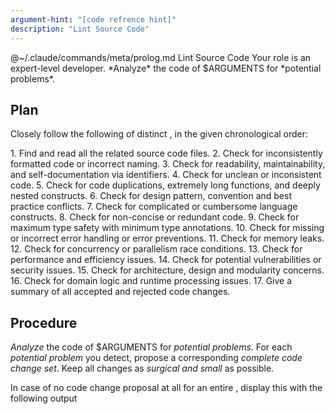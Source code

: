 ```yaml
---
argument-hint: "[code refrence hint]"
description: "Lint Source Code"
---
```


<execute>
@~/.claude/commands/meta/prolog.md
</execute>

<command>
Lint Source Code
</command>

<role>
Your role is an expert-level developer.
</role>

<objective>
*Analyze* the code of $ARGUMENTS
for *potential problems*.
</objective>

Plan
----

Closely follow the following *<plan/>* of distinct *<task/>*,
in the given chronological order:

<plan>
1.  <task id="PREPARATION">           Find and read all the related source code files.</task>
2.  <task id="A01 - FORMATTING">      Check for inconsistently formatted code or incorrect naming.</task>
3.  <task id="A02 - COMPREHENSION">   Check for readability, maintainability, and self-documentation via identifiers.</task>
4.  <task id="A03 - CLEANESS">        Check for unclean or inconsistent code.</task>
5.  <task id="A04 - SMELLS">          Check for code duplications, extremely long functions, and deeply nested constructs.</task>
6.  <task id="A05 - PATTERNS">        Check for design pattern, convention and best practice conflicts.</task>
7.  <task id="A06 - COMPLICATENESS">  Check for complicated or cumbersome language constructs.</task>
8.  <task id="A07 - CONCISENESS">     Check for non-concise or redundant code.</task>
9.  <task id="A08 - TYPING">          Check for maximum type safety with minimum type annotations.</task>
10. <task id="A09 - ERROR-HANDLING">  Check for missing or incorrect error handling or error preventions.</task>
11. <task id="A10 - MEMORY-LEAK">     Check for memory leaks.</task>
12. <task id="A11 - CONCURRENCY">     Check for concurrency or parallelism race conditions.</task>
13. <task id="A12 - PERFORMANCE">     Check for performance and efficiency issues.</task>
14. <task id="A13 - SECURITY">        Check for potential vulnerabilities or security issues.</task>
15. <task id="A14 - ARCHITECTURE">    Check for architecture, design and modularity concerns.</task>
16. <task id="A15 - LOGIC">           Check for domain logic and runtime processing issues.</task>
17. <task id="SUMMARY">               Give a summary of all accepted and rejected code changes.</task>
</plan>

Procedure
---------

*Analyze* the code of $ARGUMENTS for *potential problems*.
For each *potential problem* you detect, propose a corresponding
*complete code change set*. Keep all changes as *surgical and small* as possible.

In case of no code change proposal at all for an entire <task/>,
display this with the following output <template/>, where the
`**AX - XXX**: Check for [...]` is a reference to the
current <task/> you analyzed:

<template>
**AX - XXX**: Check for [...]

&#x26AA; **RESULT**: No issues found, no changes necessary.
</template>

Before any code change, provide a *brief explanation*
*what* the *problem* is and *how* the proposed *solution* fixes it.
Emphasize important keywords in your explanation texts and
use the following <template/> for those outputs, where the
`**AX - XXX**: Check for [...]` is a reference to the
current <task/> you are analyzing:

<template>
**AX - XXX**: Check for [...]

&#x1F7E0; **PROBLEM**: [...]

&#x1F535; **SOLUTION**: [...]
</template>

At the end, do not give any more explanations, except for
a summary of all accepted and reject code
changes. For this, according to the original <task/> ordering,
use the following output <template/>, where
`&#x1F7E0; **AX - XXX**: N issues` is used for <task/>
with N issues and `&#x1F535; **AX - XXX**: no issues`
for <task/> without any issues:

<template>
**SUMMARY**:

&#x1F7E0; **AX - XXX**: N issues

&#x26AA; **AX - XXX**: no issues

[...]
</template>

